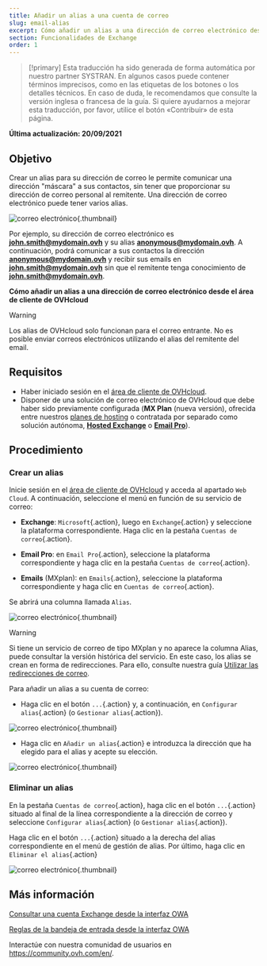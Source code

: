 ```yaml
---
title: Añadir un alias a una cuenta de correo
slug: email-alias
excerpt: Cómo añadir un alias a una dirección de correo electrónico desde el área de cliente de OVHcloud
section: Funcionalidades de Exchange
order: 1
---
```


> [!primary]
> Esta traducción ha sido generada de forma automática por nuestro partner SYSTRAN. En algunos casos puede contener términos imprecisos, como en las etiquetas de los botones o los detalles técnicos. En caso de duda, le recomendamos que consulte la versión inglesa o francesa de la guía. Si quiere ayudarnos a mejorar esta traducción, por favor, utilice el botón «Contribuir» de esta página.
>

**Última actualización: 20/09/2021**

## Objetivo

Crear un alias para su dirección de correo le permite comunicar una dirección "máscara" a sus contactos, sin tener que proporcionar su dirección de correo personal al remitente. Una dirección de correo electrónico puede tener varios alias.

![correo electrónico](images/email-alias01.png){.thumbnail}

Por ejemplo, su dirección de correo electrónico es **john.smith@mydomain.ovh** y su alias **anonymous@mydomain.ovh**. A continuación, podrá comunicar a sus contactos la dirección **anonymous@mydomain.ovh** y recibir sus emails en **john.smith@mydomain.ovh** sin que el remitente tenga conocimiento de **john.smith@mydomain.ovh**.

**Cómo añadir un alias a una dirección de correo electrónico desde el área de cliente de OVHcloud**

> [!warning]
>
> Los alias de OVHcloud solo funcionan para el correo entrante. No es posible enviar correos electrónicos utilizando el alias del remitente del email.
>

## Requisitos

- Haber iniciado sesión en el [área de cliente de OVHcloud](https://www.ovh.com/auth/?action=gotomanager&from=https://www.ovh.es/&ovhSubsidiary=es).
- Disponer de una solución de correo electrónico de OVHcloud que debe haber sido previamente configurada (**MX Plan** (nueva versión), ofrecida entre nuestros [planes de hosting](https://www.ovhcloud.com/es-es/web-hosting/) o contratada por separado como solución autónoma, [**Hosted Exchange**](https://www.ovhcloud.com/es-es/emails/hosted-exchange/) o [**Email Pro**](https://www.ovhcloud.com/es-es/emails/email-pro/)).

## Procedimiento

### Crear un alias

Inicie sesión en el [área de cliente de OVHcloud](https://www.ovh.com/auth/?action=gotomanager&from=https://www.ovh.es/&ovhSubsidiary=es) y acceda al apartado `Web Cloud`. A continuación, seleccione el menú en función de su servicio de correo:

- **Exchange**: `Microsoft`{.action}, luego en `Exchange`{.action} y seleccione la plataforma correspondiente. Haga clic en la pestaña `Cuentas de correo`{.action}.

- **Email Pro**: en `Email Pro`{.action}, seleccione la plataforma correspondiente y haga clic en la pestaña `Cuentas de correo`{.action}.

- **Emails** (MXplan): en `Emails`{.action}, seleccione la plataforma correspondiente y haga clic en `Cuentas de correo`{.action}.

Se abrirá una columna llamada `Alias`.

![correo electrónico](images/email-alias012.png){.thumbnail}

> [!warning]
>
> Si tiene un servicio de correo de tipo MXplan y no aparece la columna Alias, puede consultar la versión histórica del servicio. En este caso, los alias se crean en forma de redirecciones. Para ello, consulte nuestra guía [Utilizar las redirecciones de correo](https://docs.ovh.com/es/emails/correo_redirecciones_de_correo/#version-historica-de-la-solucion-mx-plan).
>

Para añadir un alias a su cuenta de correo:

- Haga clic en el botón `...`{.action} y, a continuación, en `Configurar alias`{.action} (o `Gestionar alias`{.action}).

![correo electrónico](images/email-alias02.png){.thumbnail}

- Haga clic en `Añadir un alias`{.action} e introduzca la dirección que ha elegido para el alias y acepte su elección.

![correo electrónico](images/email-alias03.png){.thumbnail}

### Eliminar un alias

En la pestaña `Cuentas de correo`{.action}, haga clic en el botón `...`{.action} situado al final de la línea correspondiente a la dirección de correo y seleccione `Configurar alias`{.action} (o `Gestionar alias`{.action}).

Haga clic en el botón `...`{.action} situado a la derecha del alias correspondiente en el menú de gestión de alias. Por último, haga clic en `Eliminar el alias`{.action}

![correo electrónico](images/email-alias04.png){.thumbnail}

## Más información

[Consultar una cuenta Exchange desde la interfaz OWA](https://docs.ovh.com/es/microsoft-collaborative-solutions/exchange_2016_guia_de_uso_de_outlook_web_app/)

[Reglas de la bandeja de entrada desde la interfaz OWA](https://docs.ovh.com/es/microsoft-collaborative-solutions/crear-reglas-de-bandeja-de-entrada-en-owa/)

Interactúe con nuestra comunidad de usuarios en <https://community.ovh.com/en/>.
